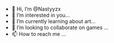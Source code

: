 - 👋 Hi, I’m @Nastyyzx
- 👀 I’m interested in you...
- 🌱 I’m currently learning about art...
- 💞️ I’m looking to collaborate on games ...
- 📫 How to reach me ...

<!---
Nastyyzx/Nastyyzx is a ✨ special ✨ repository because its `README.md` (this file) appears on your GitHub profile.
You can click the Preview link to take a look at your changes.
--->
